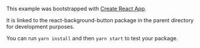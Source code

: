 This example was bootstrapped with [Create React App](https://github.com/facebook/create-react-app).

It is linked to the react-background-button package in the parent directory for development purposes.

You can run `yarn install` and then `yarn start` to test your package.
